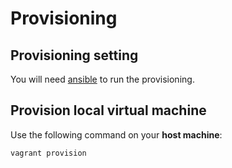 Provisioning
============

Provisioning setting
--------------------
You will need [ansible](http://docs.ansible.com/intro_installation.html#latest-releases-via-apt-ubuntu) to run the provisioning.

Provision local virtual machine
-------------------------------
Use the following command on your **host machine**:

```
vagrant provision
```
